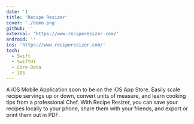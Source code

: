 ```yaml
---
date: '1'
title: 'Recipe Resizer'
cover: './demo.png'
github: ''
external: 'https://www.reciperesizer.com/'
android: ''
ios: 'https://www.reciperesizer.com/'
tech:
  - Swift
  - SwiftUI
  - Core Data
  - iOS
---
```


A iOS Mobile Application soon to be on the iOS App Store. Easily scale recipe servings up or down, convert units of measure, and learn cooking tips from a professional Chef. With Recipe Resizer, you can save your recipes locally to your phone, share them with your friends, and export or print them out in PDF.
